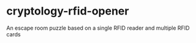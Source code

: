 # cryptology-rfid-opener
An escape room puzzle based on a single RFID reader and multiple RFID cards
